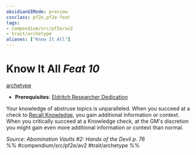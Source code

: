 ```yaml
---
obsidianUIMode: preview
cssclass: pf2e,pf2e-feat
tags:
- compendium/src/pf2e/av2
- trait/archetype
aliases: ["Know It All"]
---
```

# Know It All  *Feat 10*  
[archetype](../../Rules/traits/archetype.md)  

- **Prerequisites**: [Eldritch Researcher Dedication](eldritch-researcher-dedication-av2.md)

Your knowledge of abstruse topics is unparalleled. When you succeed at a check to [Recall Knowledge](../../Rules/actions/recall-knowledge.md), you gain additional information or context. When you critically succeed at a Knowledge check, at the GM's discretion you might gain even more additional information or context than normal.

*Source: Abomination Vaults #2: Hands of the Devil p. 76*  
%% #compendium/src/pf2e/av2 #trait/archetype %%